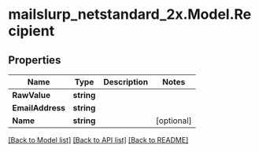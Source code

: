 # mailslurp_netstandard_2x.Model.Recipient

## Properties

Name | Type | Description | Notes
------------ | ------------- | ------------- | -------------
**RawValue** | **string** |  | 
**EmailAddress** | **string** |  | 
**Name** | **string** |  | [optional] 

[[Back to Model list]](../README#documentation-for-models) [[Back to API list]](../README#documentation-for-api-endpoints) [[Back to README]](../README)

